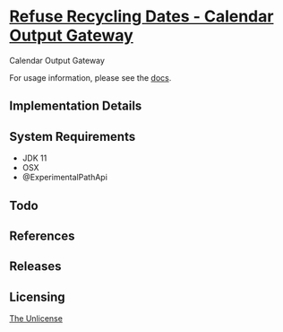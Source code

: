 # [Refuse Recycling Dates - Calendar Output Gateway](https://github.com/chrisdenman/rrd-calendar-gateway)

Calendar Output Gateway

For usage information, please see the [docs](docs/dokka/html/rrd-calendar-gateway/index.html).


## Implementation Details


## System Requirements

-   JDK 11
-   OSX 
-   @ExperimentalPathApi


## Todo


## References


## Releases


## Licensing

[The Unlicense](LICENSE)
